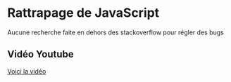 # Rattrapage de JavaScript
Aucune recherche faite en dehors des stackoverflow pour régler des bugs

## Vidéo Youtube
<a href="https://www.youtube.com/watch?v=uuYUeZbASck">Voici la vidéo</a>